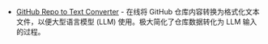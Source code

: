 - [GitHub Repo to Text Converter](https://github.com/abinthomasonline/repo2txt) - 在线将 GitHub 仓库内容转换为格式化文本文件，以便大型语言模型 (LLM) 使用。极大简化了仓库数据转化为 LLM 输入的过程。